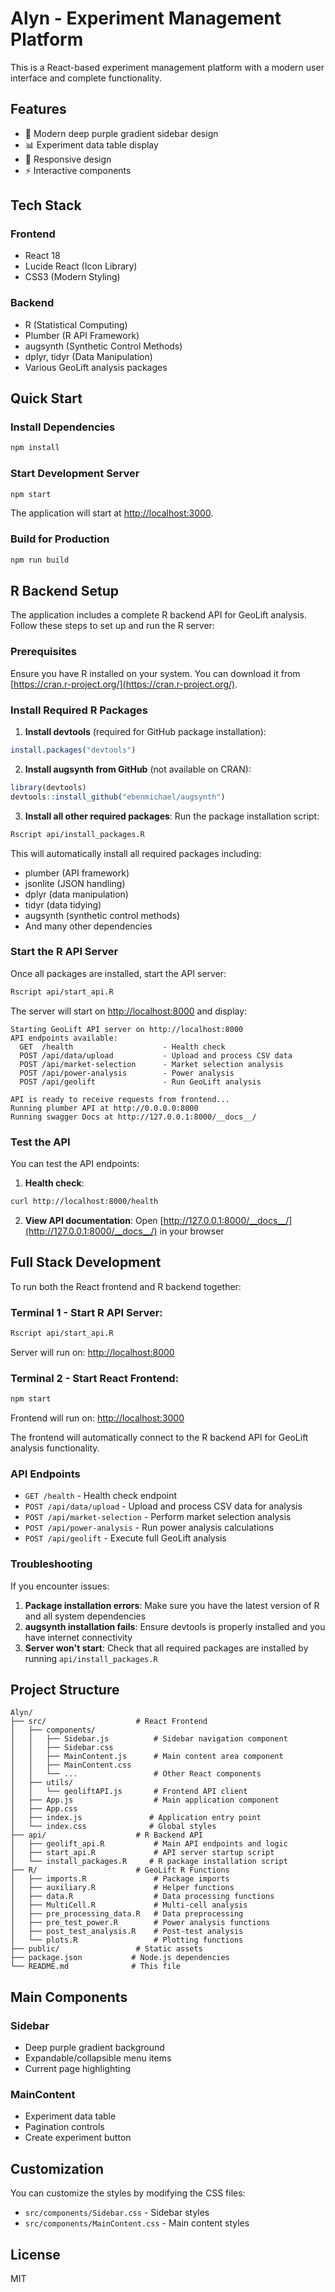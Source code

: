# Alyn - Experiment Management Platform

This is a React-based experiment management platform with a modern user interface and complete functionality.

## Features

- 🎨 Modern deep purple gradient sidebar design
- 📊 Experiment data table display
- 📱 Responsive design
- ⚡ Interactive components

## Tech Stack

### Frontend
- React 18
- Lucide React (Icon Library)
- CSS3 (Modern Styling)

### Backend
- R (Statistical Computing)
- Plumber (R API Framework)
- augsynth (Synthetic Control Methods)
- dplyr, tidyr (Data Manipulation)
- Various GeoLift analysis packages

## Quick Start

### Install Dependencies

```bash
npm install
```

### Start Development Server

```bash
npm start
```

The application will start at [http://localhost:3000](http://localhost:3000).

### Build for Production

```bash
npm run build
```

## R Backend Setup

The application includes a complete R backend API for GeoLift analysis. Follow these steps to set up and run the R server:

### Prerequisites

Ensure you have R installed on your system. You can download it from [https://cran.r-project.org/](https://cran.r-project.org/).

### Install Required R Packages

1. **Install devtools** (required for GitHub package installation):
```r
install.packages("devtools")
```

2. **Install augsynth from GitHub** (not available on CRAN):
```r
library(devtools)
devtools::install_github("ebenmichael/augsynth")
```

3. **Install all other required packages**:
Run the package installation script:
```bash
Rscript api/install_packages.R
```

This will automatically install all required packages including:
- plumber (API framework)
- jsonlite (JSON handling)  
- dplyr (data manipulation)
- tidyr (data tidying)
- augsynth (synthetic control methods)
- And many other dependencies

### Start the R API Server

Once all packages are installed, start the API server:

```bash
Rscript api/start_api.R
```

The server will start on [http://localhost:8000](http://localhost:8000) and display:
```
Starting GeoLift API server on http://localhost:8000
API endpoints available:
  GET  /health                    - Health check
  POST /api/data/upload           - Upload and process CSV data
  POST /api/market-selection      - Market selection analysis
  POST /api/power-analysis        - Power analysis
  POST /api/geolift               - Run GeoLift analysis

API is ready to receive requests from frontend...
Running plumber API at http://0.0.0.0:8000
Running swagger Docs at http://127.0.0.1:8000/__docs__/
```

### Test the API

You can test the API endpoints:

1. **Health check**:
```bash
curl http://localhost:8000/health
```

2. **View API documentation**:
Open [http://127.0.0.1:8000/__docs__/](http://127.0.0.1:8000/__docs__/) in your browser

## Full Stack Development

To run both the React frontend and R backend together:

### Terminal 1 - Start R API Server:
```bash
Rscript api/start_api.R
```
Server will run on: [http://localhost:8000](http://localhost:8000)

### Terminal 2 - Start React Frontend:
```bash
npm start
```
Frontend will run on: [http://localhost:3000](http://localhost:3000)

The frontend will automatically connect to the R backend API for GeoLift analysis functionality.

### API Endpoints

- `GET /health` - Health check endpoint
- `POST /api/data/upload` - Upload and process CSV data for analysis
- `POST /api/market-selection` - Perform market selection analysis  
- `POST /api/power-analysis` - Run power analysis calculations
- `POST /api/geolift` - Execute full GeoLift analysis

### Troubleshooting

If you encounter issues:

1. **Package installation errors**: Make sure you have the latest version of R and all system dependencies
2. **augsynth installation fails**: Ensure devtools is properly installed and you have internet connectivity
3. **Server won't start**: Check that all required packages are installed by running `api/install_packages.R`

## Project Structure

```
Alyn/
├── src/                    # React Frontend
│   ├── components/
│   │   ├── Sidebar.js          # Sidebar navigation component
│   │   ├── Sidebar.css
│   │   ├── MainContent.js      # Main content area component
│   │   ├── MainContent.css
│   │   └── ...                 # Other React components
│   ├── utils/
│   │   └── geoliftAPI.js       # Frontend API client
│   ├── App.js                  # Main application component
│   ├── App.css
│   ├── index.js               # Application entry point
│   └── index.css              # Global styles
├── api/                    # R Backend API
│   ├── geolift_api.R           # Main API endpoints and logic
│   ├── start_api.R             # API server startup script
│   └── install_packages.R     # R package installation script
├── R/                      # GeoLift R Functions
│   ├── imports.R               # Package imports
│   ├── auxiliary.R             # Helper functions
│   ├── data.R                  # Data processing functions
│   ├── MultiCell.R             # Multi-cell analysis
│   ├── pre_processing_data.R   # Data preprocessing
│   ├── pre_test_power.R        # Power analysis functions
│   ├── post_test_analysis.R    # Post-test analysis
│   └── plots.R                 # Plotting functions
├── public/                 # Static assets
├── package.json           # Node.js dependencies
└── README.md              # This file
```

## Main Components

### Sidebar
- Deep purple gradient background
- Expandable/collapsible menu items
- Current page highlighting

### MainContent
- Experiment data table
- Pagination controls
- Create experiment button

## Customization

You can customize the styles by modifying the CSS files:

- `src/components/Sidebar.css` - Sidebar styles
- `src/components/MainContent.css` - Main content styles

## License

MIT